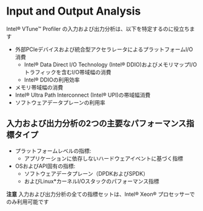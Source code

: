 # Input and Output Analysis
Intel® VTune™ Profiler の入力および出力分析は、以下を特定するのに役立ちます
- 外部PCIeデバイスおよび統合型アクセラレータによるプラットフォームI/O消費
  -  Intel® Data Direct I/O Technology (Intel® DDIO)およびメモリマップI/Oトラフィックを含むI/O帯域幅の消費
  -  Intel® DDIOの利用効率
-  メモリ帯域幅の消費
-  Intel® Ultra Path Interconnect (Intel® UPI)の帯域幅消費
-  ソフトウェアデータプレーンの利用率

## 入力および出力分析の2つの主要なパフォーマンス指標タイプ
- プラットフォームレベルの指標:
  - アプリケーションに依存しないハードウェアイベントに基づく指標
- OSおよびAPI固有の指標:
  - ソフトウェアデータプレーン（DPDKおよびSPDK）
  - およびLinux*カーネルI/Oスタックのパフォーマンス指標


**注意**
入力および出力分析の全ての指標セットは、Intel® Xeon® プロセッサーでのみ利用可能です
